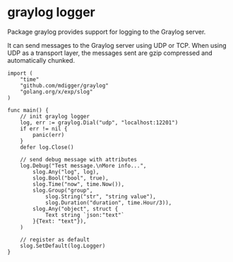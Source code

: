 # graylog logger

Package graylog provides support for logging to the Graylog server.

It can send messages to the Graylog server using UDP or TCP.
When using UDP as a transport layer, the messages sent are gzip compressed
and automatically chunked.

```golang
import (
	"time"
	"github.com/mdigger/graylog"
	"golang.org/x/exp/slog"
)

func main() {
    // init graylog logger
    log, err := graylog.Dial("udp", "localhost:12201")
    if err != nil {
        panic(err)
    }
    defer log.Close()

    // send debug message with attributes
    log.Debug("Test message.\nMore info...",
        slog.Any("log", log),
        slog.Bool("bool", true),
        slog.Time("now", time.Now()),
        slog.Group("group",
            slog.String("str", "string value"),
            slog.Duration("duration", time.Hour/3)),
        slog.Any("object", struct {
            Text string `json:"text"`
        }{Text: "text"}),
    )

    // register as default
    slog.SetDefault(log.Logger)
}
```
